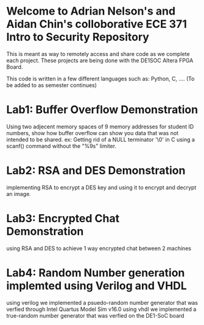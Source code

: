 # Welcome to Adrian Nelson's and Aidan Chin's colloborative ECE 371 Intro to Security Repository
This is meant as way to remotely access and share code as we complete each project. These projects are being done with the DE1SOC Altera FPGA Board. 

This code is written in a few different languages such as: Python, C, .... (To be added to as semester continues)

# Lab1: Buffer Overflow Demonstration
Using two adjecent memory spaces of 9 memory addresses for student ID numbers, show how buffer overflow can show you data that was not intended to 
be shared. ex: Getting rid of a NULL terminator '\0' in C using a scanf() command without the "%9s" limiter.

# Lab2: RSA and DES Demonstration
implementing RSA to encrypt a DES key and using it to encrypt and decrypt an image.

# Lab3: Encrypted Chat Demonstration
using RSA and DES to achieve 1 way encrypted chat between 2 machines

# Lab4: Random Number generation implemted using Verilog and VHDL
using verilog we implemented a psuedo-random number generator that was verfied through Intel Quartus Model Sim v16.0
using vhdl we implemented a true-random number generator that was verfied on the DE1-SoC board
